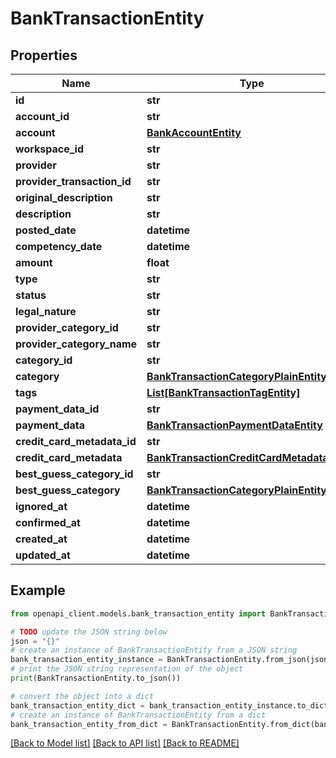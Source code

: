 # BankTransactionEntity


## Properties

Name | Type | Description | Notes
------------ | ------------- | ------------- | -------------
**id** | **str** |  | 
**account_id** | **str** |  | 
**account** | [**BankAccountEntity**](BankAccountEntity.md) |  | 
**workspace_id** | **str** |  | 
**provider** | **str** |  | 
**provider_transaction_id** | **str** |  | 
**original_description** | **str** |  | 
**description** | **str** |  | 
**posted_date** | **datetime** |  | 
**competency_date** | **datetime** |  | 
**amount** | **float** |  | 
**type** | **str** |  | 
**status** | **str** |  | 
**legal_nature** | **str** |  | 
**provider_category_id** | **str** |  | [optional] 
**provider_category_name** | **str** |  | [optional] 
**category_id** | **str** |  | [optional] 
**category** | [**BankTransactionCategoryPlainEntity**](BankTransactionCategoryPlainEntity.md) |  | [optional] 
**tags** | [**List[BankTransactionTagEntity]**](BankTransactionTagEntity.md) |  | 
**payment_data_id** | **str** |  | [optional] 
**payment_data** | [**BankTransactionPaymentDataEntity**](BankTransactionPaymentDataEntity.md) |  | [optional] 
**credit_card_metadata_id** | **str** |  | [optional] 
**credit_card_metadata** | [**BankTransactionCreditCardMetadataEntity**](BankTransactionCreditCardMetadataEntity.md) |  | [optional] 
**best_guess_category_id** | **str** |  | [optional] 
**best_guess_category** | [**BankTransactionCategoryPlainEntity**](BankTransactionCategoryPlainEntity.md) |  | [optional] 
**ignored_at** | **datetime** |  | [optional] 
**confirmed_at** | **datetime** |  | [optional] 
**created_at** | **datetime** |  | 
**updated_at** | **datetime** |  | 

## Example

```python
from openapi_client.models.bank_transaction_entity import BankTransactionEntity

# TODO update the JSON string below
json = "{}"
# create an instance of BankTransactionEntity from a JSON string
bank_transaction_entity_instance = BankTransactionEntity.from_json(json)
# print the JSON string representation of the object
print(BankTransactionEntity.to_json())

# convert the object into a dict
bank_transaction_entity_dict = bank_transaction_entity_instance.to_dict()
# create an instance of BankTransactionEntity from a dict
bank_transaction_entity_from_dict = BankTransactionEntity.from_dict(bank_transaction_entity_dict)
```
[[Back to Model list]](../README.md#documentation-for-models) [[Back to API list]](../README.md#documentation-for-api-endpoints) [[Back to README]](../README.md)


